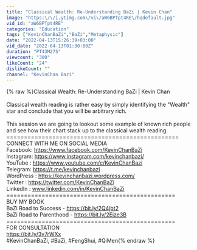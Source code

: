 ```yaml
---
title: "Classical Wealth: Re-Understanding BaZi | Kevin Chan"
image: "https:\/\/i.ytimg.com\/vi\/aW6BPTpt4RE\/hqdefault.jpg"
vid_id: "aW6BPTpt4RE"
categories: "Education"
tags: ["KevinChanBaZi","BaZi","Metaphysic"]
date: "2022-04-13T15:26:39+03:00"
vid_date: "2022-04-13T01:30:00Z"
duration: "PT43M27S"
viewcount: "300"
likeCount: "24"
dislikeCount: ""
channel: "KevinChan Bazi"
---
```

{% raw %}Classical Wealth: Re-Understanding BaZi | Kevin Chan<br /><br />Classical wealth reading is rather easy by simply identifying the &quot;Wealth&quot; star and conclude that you will be arbitrary rich.<br /><br />This session we are going to lookout some example of known rich people and see how their chart stack up to the classical wealth reading.<br />=================================================<br />CONNECT WITH ME ON SOCIAL MEDIA<br />Facebook: <a rel="nofollow" target="blank" href="https://www.facebook.com/KevinChanBaZi">https://www.facebook.com/KevinChanBaZi</a><br />Instagram: <a rel="nofollow" target="blank" href="https://www.instagram.com/kevinchanbazi/">https://www.instagram.com/kevinchanbazi/</a><br />YouTube : <a rel="nofollow" target="blank" href="https://www.youtube.com/c/KevinChanBazi">https://www.youtube.com/c/KevinChanBazi</a><br />Telegram: <a rel="nofollow" target="blank" href="https://t.me/kevinchanbazi">https://t.me/kevinchanbazi</a><br />WordPress : <a rel="nofollow" target="blank" href="https://kevinchanbazi.wordpress.com/">https://kevinchanbazi.wordpress.com/</a><br />Twitter : <a rel="nofollow" target="blank" href="https://twitter.com/KevinChanBaZi">https://twitter.com/KevinChanBaZi</a><br />LinkedIn : www.linkedin.com/in/KevinChanBaZi<br />================================================<br />BUY MY BOOK<br />BaZi Road to Success - <a rel="nofollow" target="blank" href="https://bit.ly/2Q4jbt2">https://bit.ly/2Q4jbt2</a><br />BaZi Road to Parenthood - <a rel="nofollow" target="blank" href="https://bit.ly/2Eize3B">https://bit.ly/2Eize3B</a><br />================================================<br />FOR CONSULTATION<br /><a rel="nofollow" target="blank" href="https://bit.ly/3v7rWXx">https://bit.ly/3v7rWXx</a><br />#KevinChanBaZi, #BaZi, #FengShui, #QiMen{% endraw %}
